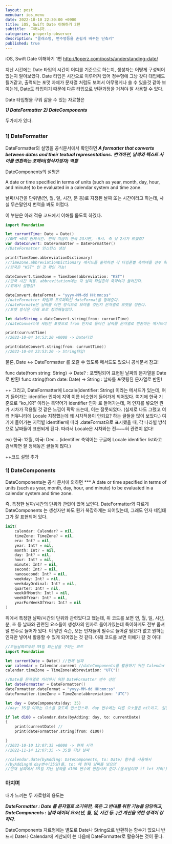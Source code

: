 ```yaml
---
layout: post
menubar: ios_menu
date: 2022-10-10 22:30:00 +0900
title: iOS, Swift Date 이해하기 2편
subtitle:  그러니까...
categories: property-observer
description: "클래스명, 변수명등을 손쉽게 바꾸는 단축키"
published: true
---
```


iOS, Swift Date 이해하기 1편
<http://loperz.com/posts/understanding-date/>

지난 시간에는 Date 타입의 시간이 어디를 기준으로 하는지, 생성자는 어떻게 구성되어 있는지 알아보았다.
Date 타입은 시간으로 이루어져 있어 정수형에 그낭 갖다 대입해도 될거같고, 출력되는 포맷 자체가 
문자열 처럼도 보여서 아무렇게나 쓸 수 있을것 같아 보이는데, Date도 타입이기 때문에 다른 타입으로
변환과정을 거쳐야 잘 사용할 수 있다. 

Date 타입형을 구워 삶을 수 있는 자료형은

***1) DateFormatter***
***2) DateComponents***

두가지가 있다.

## <DateFormatter VS DateComponents>
### 1) DateFormatter

DateFormatter의 설명을 공식문서에서 확인하면 
***A formatter that converts between dates and their textual representations.***
***번역하면, 날짜와 텍스트 사이를 변환하는 포매터(형식지정자) 역할***

DateComponents의 설명은 

A date or time specified in terms of units
(such as year, month, day, hour, and minute) to be evaluated in a calendar
 system and time zone.

날짜/시간을 단위별(연, 월, 일, 시간, 분 등)로 지정된 날짜 또는 시간이라고 하는데, 사실 무슨말인지 번역을 
봐도 어렵다. 

이 부분은 아래 적용 코드에서 이해를 돕도록 하겠다.

```swift
import Foundation

let curruntTime: Date = Date() 
//GMT +0의 현재시간. 만약 지금이 한국 23시면, -9시. 즉 낮 2시가 뜨겠죠?
var dateConvert: DateFormatter = DateFormatter()
//DateFormatter 인스턴스 생성

print(TimeZone.abbreviationDictionary)
//TimeZone.abbreviationDictionary 메서드를 출력하면 각 타임존별 축악여를 전부 확인할 수 있다.
//한국은 "KST" 인 것 확인 가능!

dateConvert.timeZone = TimeZone(abbreviation: "KST")
//한국 시간 적용. abbrevitation에는 각 날짜 타임존의 축약어가 들어간다.
//위에서 설명함!

dateConvert.dateFormat = "yyyy-MM-dd HH:mm:ss"
//dateFormatter 타입의 프로퍼티인 dateFormat을 정해준다.
//dateFormate은 날짜를 어떤 방식으로 보여줄 것인지 문자열로 포맷을 정한다.
//포맷 방식은 아래 표로 정리해놓았다.

let dateString = dateConvert.string(from: curruntTime)
//dateConvert에 세팅한 포맷으로 from 인자로 들어간 날짜를 문자열로 반환하는 메서드이다.

print(curruntTime)
//2022-10-04 14:53:20 +0000 -> Date타입

print(dateConvert.string(from: curruntTime))
//2022-10-04 23:53:20 -> String타입!
```

물론, Date <-> DateFormatter 를 오갈 수 있도록 메서드도 있으니 공식문서 참고!

func date(from string: String) -> Date? : 포맷팅되어 표현된 날짜의 문자열을 Date로 반환! 
func string(from date: Date) -> String : 날짜를 포맷팅된 문자열로 반환!


 ++ 그리고, DateFormatter에 Locale(identifier: String) 이라는 메서드가 있는데, 여기 들어가는
 identifier 인자에 지역 이름 비슷한게 들어가게 되어있다. 여기에 한국 기준으로 “ko_KR” 이라는 축약어가
 identifier 인자 로 들어가는데, 저 인자를 넣으면 뭔가 시차가 적용될 것 같은 느낌이 팍팍 드는데, 
 이는 잘못되었다.
 (실제로 나도 그랬고 여러 커뮤니티에 Locale 지정했는데 왜 시차적용이 안되요? 하는 글들을 많이 보았다.)
 여기에 들어가는 지역별 identifier에 따라 .dateFormat으로 표시했을 때, 각 나라별 방식으로 날짜들이 
 표현되게 된다. 따라서 Locale은 시차와는 전~~~혀 관련이 없다!

 ex) 한국: 12월, 미국: Dec…
 (identifier 축약어는 구글에 Locale identifier list라고 검색하면 잘 정해놓은 글들이 많다.)

++코드 설명 추가

### 1) DateComponents

DateComponents는 공식 문서에 의하면
*** A date or time specified in terms of units
    (such as year, month, day, hour, and minute)
    to be evaluated in a calendar system and time zone.

즉, 특정한 날짜/시간의 단위와 관련이 있어 보인다. DateFormatter와 다르게 DateComponents
는 생성자만 봐도 뭔가 복잡하게는 되어있는데, 그래도 인자 네임태그가 잘 표현되어 있다.

```swift
init(
    calendar: Calendar? = nil,
    timeZone: TimeZone? = nil,
    era: Int? = nil,
    year: Int? = nil,
    month: Int? = nil,
    day: Int? = nil,
    hour: Int? = nil,
    minute: Int? = nil,
    second: Int? = nil,
    nanosecond: Int? = nil,
    weekday: Int? = nil,
    weekdayOrdinal: Int? = nil,
    quarter: Int? = nil,
    weekOfMonth: Int? = nil,
    weekOfYear: Int? = nil,
    yearForWeekOfYear: Int? = nil
)
```
위에서 특정한 날짜/시간의 단위와 관련있다고 했는데, 위 코드를 보면 연, 월, 일, 시간, 분, 초 등
날짜와 관련된 요소들이 생성자의 인자로 들어가있는데 특이하게도 전부 옵셔널 변수로 들어가 있다.
이 말인 즉슨, 모든 인자들이 필수로 들어갈 필요가 없고 원하는 인자만 넣어서 활용할 수 있게
되어있는 것 같다. 아래 코드를 보면 이해가 갈 것 이다!

```swift
//오늘날짜로부터 35일 되는날을 구하는 코드
import Foundation

let currentDate = Date() //현재 날짜
var calendar = Calendar.current //dateComponents를 활용하기 위한 Calendar 변수
calendar.timeZone = TimeZone(abbreviation: "UTC")!

//Date를 문자열로 처리하기 위한 DateFormatter 변수 선언
let dateFormatter = DateFormatter()
dateFormatter.dateFormat = "yyyy-MM-dd HH:mm:ss"
dateFormatter.timeZone = TimeZone(abbreviation: "UTC")

let day = DateComponents(day: 35)
//day: 35일 이라는 요소를 갖도록 인스턴스화. day 변수에는 다른 요소들은 nil이고, 일만 가지고 있다.

if let d100 = calendar.date(byAdding: day, to: currentDate)
{
    print(currentDate) // 
    print(dateFormatter.string(from: d100))

}
//2022-10-10 12:07:35 +0000 -> 현재 시각
//2022-11-14 12:07:35 -> 35일 지난 날짜

//calendar.date(byAdding: DateComponents, to: Date) 함수를 사용해서
//byAdding에 day변수(35일)를, to: 에 현재 날짜를 넣으면
//현재 날짜에서 35일 지난 날짜를 d100 변수에 반환시켜 준다.(옵셔널이라 if let 처리!)

```

### 마치며
내가 느끼는 두 자료형의 용도는 

***DateFormatter : Date 를 문자열로 쓰기위한, 혹은 그 반대를 위한 기능을 담당하고,***
***DateComponents : 날짜 데이터 요소(년, 월, 일, 시간 등..)간 계산을 위한 성격이 강하다.***

DateComponents 자료형에는 별도로 Date나 String으로 반환하는 함수가 없으니
반드시 Date나 Calendar에 계산되어 쓴 다음에 DateFormatter로 활용하는 것이 좋다.